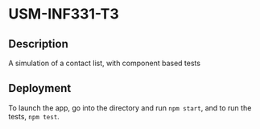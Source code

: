 # USM-INF331-T3

## Description
A simulation of a contact list, with component based tests

## Deployment
To launch the app, go into the directory and run `npm start`, and to run the tests, `npm test`.
